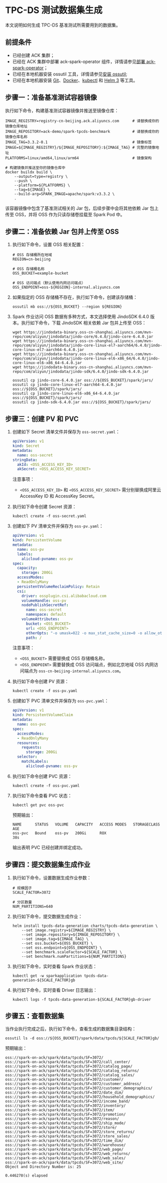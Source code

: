 # TPC-DS 测试数据集生成

本文说明如何生成 TPC-DS 基准测试所需要用到的数据集。

## 前提条件

- 已经创建 ACK 集群；
- 已经在 ACK 集群中部署 ack-spark-operator 组件，详情请参见[部署 ack-spark-operator](setup-env/index.md#部署-ack-spark-operator)；
- 已经在本地机器安装 ossutil 工具，详情请参见[安装 ossutil](https://help.aliyun.com/zh/oss/developer-reference/install-ossutil);
- 已经在本地机器安装 [Git](https://git-scm.com/)、[Docker](https://www.docker.com/)、[kubectl](https://kubernetes.io/docs/reference/kubectl/) 和 [Helm 3](https://helm.sh/) 等工具。

## 步骤一：准备基准测试容器镜像

执行如下命令，构建基准测试容器镜像并推送至镜像仓库：

```shell
IMAGE_REGISTRY=registry-cn-beijing.ack.aliyuncs.com      # 请替换成你的镜像仓库地址
IMAGE_REPOSITORY=ack-demo/spark-tpcds-benchmark          # 请替换成你的镜像仓库名称
IMAGE_TAG=3.3.2-0.1                                      # 镜像标签
IMAGE=${IMAGE_REGISTRY}/${IMAGE_REPOSITORY}:${IMAGE_TAG} # 完整的镜像地址
PLATFORMS=linux/amd64,linux/arm64                        # 镜像架构

# 构建镜像并推送至你的镜像仓库中
docker buildx build \
    --output=type=registry \
    --push \
    --platform=${PLATFORMS} \
    --tag=${IMAGE} \
    --build-arg=SPARK_IMAGE=apache/spark:v3.3.2 \
    .
```

该容器镜像中包含了基准测试相关的 Jar 包，后续步骤中会将其他依赖 Jar 包上传至 OSS，并将 OSS 作为只读存储卷挂载至 Spark Pod 中。

## 步骤二：准备依赖 Jar 包并上传至 OSS

1. 执行如下命令，设置 OSS 相关配置：

    ```shell
    # OSS 存储桶所在地域
    REGION=cn-beijing

    # OSS 存储桶名称
    OSS_BUCKET=example-bucket

    # OSS 访问端点（默认使用内网访问端点）
    OSS_ENDPOINT=oss-${REGION}-internal.aliyuncs.com
    ```

2. 如果指定的 OSS 存储桶不存在，执行如下命令，创建该存储桶：

    ```shell
    ossutil mb oss://${OSS_BUCKET} --region ${REGION}
    ```

3. Spark 作业访问 OSS 数据有多种方式，本文选择使用 JindoSDK 6.4.0 版本。执行如下命令，下载 JindoSDK 相关依赖 Jar 包并上传至 OSS：

    ```shell
    wget https://jindodata-binary.oss-cn-shanghai.aliyuncs.com/mvn-repo/com/aliyun/jindodata/jindo-core/6.4.0/jindo-core-6.4.0.jar
    wget https://jindodata-binary.oss-cn-shanghai.aliyuncs.com/mvn-repo/com/aliyun/jindodata/jindo-core-linux-el7-aarch64/6.4.0/jindo-core-linux-el7-aarch64-6.4.0.jar
    wget https://jindodata-binary.oss-cn-shanghai.aliyuncs.com/mvn-repo/com/aliyun/jindodata/jindo-core-linux-el6-x86_64/6.4.0/jindo-core-linux-el6-x86_64-6.4.0.jar
    wget https://jindodata-binary.oss-cn-shanghai.aliyuncs.com/mvn-repo/com/aliyun/jindodata/jindo-sdk/6.4.0/jindo-sdk-6.4.0.jar

    ossutil cp jindo-core-6.4.0.jar oss://${OSS_BUCKET}/spark/jars/
    ossutil cp jindo-core-linux-el7-aarch64-6.4.0.jar oss://${OSS_BUCKET}/spark/jars/
    ossutil cp jindo-core-linux-el6-x86_64-6.4.0.jar oss://${OSS_BUCKET}/spark/jars/
    ossutil cp jindo-sdk-6.4.0.jar oss://${OSS_BUCKET}/spark/jars/
    ```

## 步骤三：创建 PV 和 PVC

1. 创建如下 Secret 清单文件并保存为 `oss-secret.yaml`：

    ```yaml
    apiVersion: v1
    kind: Secret
    metadata:
      name: oss-secret
    stringData:
      akId: <OSS_ACCESS_KEY_ID>
      akSecret: <OSS_ACCESS_KEY_SECRET>
    ```

    注意事项：

    - `<OSS_ACCESS_KEY_ID>` 和 `<OSS_ACCESS_KEY_SECRET>` 需分别替换成阿里云 AccessKey ID 和 AccessKey Secret。

2. 执行如下命令创建 Secret 资源：

    ```shell
    kubectl create -f oss-secret.yaml
    ```

3. 创建如下 PV 清单文件并保存为 `oss-pv.yaml`：

    ```yaml
    apiVersion: v1
    kind: PersistentVolume
    metadata:
      name: oss-pv
      labels:
        alicloud-pvname: oss-pv
    spec:
      capacity:
        storage: 200Gi
      accessModes:
      - ReadOnlyMany
      persistentVolumeReclaimPolicy: Retain
      csi:
        driver: ossplugin.csi.alibabacloud.com
        volumeHandle: oss-pv
        nodePublishSecretRef:
          name: oss-secret
          namespace: default
        volumeAttributes:
          bucket: <OSS_BUCKET>
          url: <OSS_ENDPOINT>
          otherOpts: "-o umask=022 -o max_stat_cache_size=0 -o allow_other"
          path: /
    ```

    注意事项：

    - `<OSS_BUCKET>` 需要替换成 OSS 存储桶名称。
    - `<OSS_ENDPOINT>` 需要替换成 OSS 访问端点，例如北京地域 OSS 内网访问端点为 `oss-cn-beijing-internal.aliyuncs.com`。

4. 执行如下命令创建 PV 资源：

    ```shell
    kubectl create -f oss-pv.yaml
    ```

5. 创建如下 PVC 清单文件并保存为 `oss-pvc.yaml`：

    ```yaml
    apiVersion: v1
    kind: PersistentVolumeClaim
    metadata:
      name: oss-pvc
    spec:
      accessModes:
      - ReadOnlyMany
      resources:
        requests:
          storage: 200Gi
      selector:
        matchLabels:
          alicloud-pvname: oss-pv
    ```

6. 执行如下命令创建 PVC 资源：

    ```shell
    kubectl create -f oss-pvc.yaml
    ```

7. 执行如下命令查看 PVC 状态：

    ```shell
    kubectl get pvc oss-pvc
    ```

    预期输出：

    ```text
    NAME      STATUS   VOLUME   CAPACITY   ACCESS MODES   STORAGECLASS   AGE
    oss-pvc   Bound    oss-pv   200Gi      ROX                           38s
    ```

    输出表明 PVC 已经创建并绑定成功。

## 步骤四：提交数据集生成作业

1. 执行如下命令，设置数据生成作业参数：

    ```shell
    # 规模因子
    SCALE_FACTOR=3072

    # 分区数量
    NUM_PARTITIONS=640
    ```

2. 执行如下命令，提交数据生成作业：

    ```shell
    helm install tpcds-data-generation charts/tpcds-data-generation \
        --set image.registry=${IMAGE_REGISTRY} \
        --set image.repository=${IMAGE_REPOSITORY} \
        --set image.tag=${IMAGE_TAG} \
        --set oss.bucket=${OSS_BUCKET} \
        --set oss.endpoint=${OSS_ENDPOINT} \
        --set benchmark.scaleFactor=${SCALE_FACTOR} \
        --set benchmark.numPartitions=${NUM_PARTITIONS}
    ```

3. 执行如下命令，实时查看 Spark 作业状态：

    ```shell
    kubectl get -w sparkapplication tpcds-data-generation-${SCALE_FACTOR}gb
    ```

4. 执行如下命令，实时查看 Driver 日志输出：

    ```shell
    kubectl logs -f tpcds-data-generation-${SCALE_FACTOR}gb-driver
    ```

## 步骤五：查看数据集

当作业执行完成之后，执行如下命令，查看生成的数据集目录结构：

```shell
ossutil ls -d oss://${OSS_BUCKET}/spark/data/tpcds/${SCALE_FACTOR}gb/
```

预期输出：

```text
oss://spark-on-ack/spark/data/tpcds/SF=3072/
oss://spark-on-ack/spark/data/tpcds/SF=3072/call_center/
oss://spark-on-ack/spark/data/tpcds/SF=3072/catalog_page/
oss://spark-on-ack/spark/data/tpcds/SF=3072/catalog_returns/
oss://spark-on-ack/spark/data/tpcds/SF=3072/catalog_sales/
oss://spark-on-ack/spark/data/tpcds/SF=3072/customer/
oss://spark-on-ack/spark/data/tpcds/SF=3072/customer_address/
oss://spark-on-ack/spark/data/tpcds/SF=3072/customer_demographics/
oss://spark-on-ack/spark/data/tpcds/SF=3072/date_dim/
oss://spark-on-ack/spark/data/tpcds/SF=3072/household_demographics/
oss://spark-on-ack/spark/data/tpcds/SF=3072/income_band/
oss://spark-on-ack/spark/data/tpcds/SF=3072/inventory/
oss://spark-on-ack/spark/data/tpcds/SF=3072/item/
oss://spark-on-ack/spark/data/tpcds/SF=3072/promotion/
oss://spark-on-ack/spark/data/tpcds/SF=3072/reason/
oss://spark-on-ack/spark/data/tpcds/SF=3072/ship_mode/
oss://spark-on-ack/spark/data/tpcds/SF=3072/store/
oss://spark-on-ack/spark/data/tpcds/SF=3072/store_returns/
oss://spark-on-ack/spark/data/tpcds/SF=3072/store_sales/
oss://spark-on-ack/spark/data/tpcds/SF=3072/time_dim/
oss://spark-on-ack/spark/data/tpcds/SF=3072/warehouse/
oss://spark-on-ack/spark/data/tpcds/SF=3072/web_page/
oss://spark-on-ack/spark/data/tpcds/SF=3072/web_returns/
oss://spark-on-ack/spark/data/tpcds/SF=3072/web_sales/
oss://spark-on-ack/spark/data/tpcds/SF=3072/web_site/
Object and Directory Number is: 25

0.446278(s) elapsed
```
